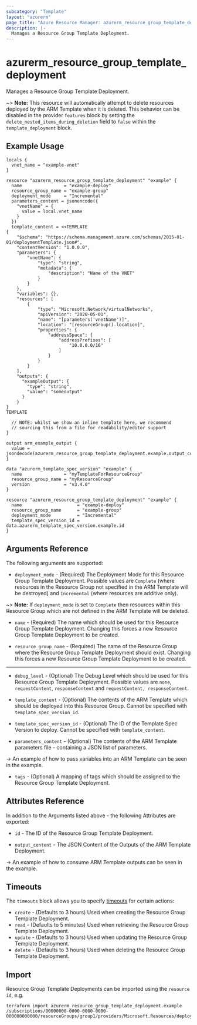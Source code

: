 ```yaml
---
subcategory: "Template"
layout: "azurerm"
page_title: "Azure Resource Manager: azurerm_resource_group_template_deployment"
description: |-
  Manages a Resource Group Template Deployment.
---
```


# azurerm_resource_group_template_deployment

Manages a Resource Group Template Deployment.

~> **Note:** This resource will automatically attempt to delete resources deployed by the ARM Template when it is deleted. This behavior can be disabled in the provider `features` block by setting the `delete_nested_items_during_deletion` field to `false` within the `template_deployment` block.

## Example Usage

```hcl
locals {
  vnet_name = "example-vnet"
}

resource "azurerm_resource_group_template_deployment" "example" {
  name                = "example-deploy"
  resource_group_name = "example-group"
  deployment_mode     = "Incremental"
  parameters_content = jsonencode({
    "vnetName" = {
      value = local.vnet_name
    }
  })
  template_content = <<TEMPLATE
{
    "$schema": "https://schema.management.azure.com/schemas/2015-01-01/deploymentTemplate.json#",
    "contentVersion": "1.0.0.0",
    "parameters": {
        "vnetName": {
            "type": "string",
            "metadata": {
                "description": "Name of the VNET"
            }
        }
    },
    "variables": {},
    "resources": [
        {
            "type": "Microsoft.Network/virtualNetworks",
            "apiVersion": "2020-05-01",
            "name": "[parameters('vnetName')]",
            "location": "[resourceGroup().location]",
            "properties": {
                "addressSpace": {
                    "addressPrefixes": [
                        "10.0.0.0/16"
                    ]
                }
            }
        }
    ],
    "outputs": {
      "exampleOutput": {
        "type": "string",
        "value": "someoutput"
      }
    }
}
TEMPLATE

  // NOTE: whilst we show an inline template here, we recommend
  // sourcing this from a file for readability/editor support
}

output arm_example_output {
  value = jsondecode(azurerm_resource_group_template_deployment.example.output_content).exampleOutput.value
}
```

```hcl
data "azurerm_template_spec_version" "example" {
  name                = "myTemplateForResourceGroup"
  resource_group_name = "myResourceGroup"
  version             = "v3.4.0"
}

resource "azurerm_resource_group_template_deployment" "example" {
  name                     = "example-deploy"
  resource_group_name      = "example-group"
  deployment_mode          = "Incremental"
  template_spec_version_id = data.azurerm_template_spec_version.example.id
}
```

## Arguments Reference

The following arguments are supported:

* `deployment_mode` - (Required) The Deployment Mode for this Resource Group Template Deployment. Possible values are `Complete` (where resources in the Resource Group not specified in the ARM Template will be destroyed) and `Incremental` (where resources are additive only).
  
~> **Note:** If `deployment_mode` is set to `Complete` then resources within this Resource Group which are not defined in the ARM Template will be deleted.

* `name` - (Required) The name which should be used for this Resource Group Template Deployment. Changing this forces a new Resource Group Template Deployment to be created.

* `resource_group_name` - (Required) The name of the Resource Group where the Resource Group Template Deployment should exist. Changing this forces a new Resource Group Template Deployment to be created.

---

* `debug_level` - (Optional) The Debug Level which should be used for this Resource Group Template Deployment. Possible values are `none`, `requestContent`, `responseContent` and `requestContent, responseContent`.

* `template_content` - (Optional) The contents of the ARM Template which should be deployed into this Resource Group. Cannot be specified with `template_spec_version_id`.

* `template_spec_version_id` - (Optional) The ID of the Template Spec Version to deploy. Cannot be specified with `template_content`.

* `parameters_content` - (Optional) The contents of the ARM Template parameters file - containing a JSON list of parameters.

-> An example of how to pass variables into an ARM Template can be seen in the example.

* `tags` - (Optional) A mapping of tags which should be assigned to the Resource Group Template Deployment.

## Attributes Reference

In addition to the Arguments listed above - the following Attributes are exported: 

* `id` - The ID of the Resource Group Template Deployment.

* `output_content` - The JSON Content of the Outputs of the ARM Template Deployment.

-> An example of how to consume ARM Template outputs can be seen in the example.

## Timeouts

The `timeouts` block allows you to specify [timeouts](https://www.terraform.io/language/resources/syntax#operation-timeouts) for certain actions:

* `create` - (Defaults to 3 hours) Used when creating the Resource Group Template Deployment.
* `read` - (Defaults to 5 minutes) Used when retrieving the Resource Group Template Deployment.
* `update` - (Defaults to 3 hours) Used when updating the Resource Group Template Deployment.
* `delete` - (Defaults to 3 hours) Used when deleting the Resource Group Template Deployment.

## Import

Resource Group Template Deployments can be imported using the `resource id`, e.g.

```shell
terraform import azurerm_resource_group_template_deployment.example /subscriptions/00000000-0000-0000-0000-000000000000/resourceGroups/group1/providers/Microsoft.Resources/deployments/template1
```
